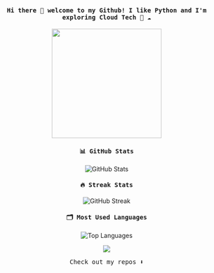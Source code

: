 <h4 align="center"><samp> Hi there 👋  welcome to my Github! I like Python and I'm exploring Cloud Tech 🐍 ☁️ </samp></h4>

<p align="center">
  <img width="250" src="https://media4.giphy.com/media/v1.Y2lkPTc5MGI3NjExMmdwNzZrOTB1Y3lkY2t5MzNjOG82N2M1NWdjejN0MWxzM29tM3FvaiZlcD12MV9pbnRlcm5hbF9naWZfYnlfaWQmY3Q9cw/PIoDTqScymsb7A6cN0/giphy.gif">
</p>

<h4 align="center"><samp> 📊 GitHub Stats </samp></h4>

<p align="center">
  <img src="https://github-readme-stats.vercel.app/api?username=deepashreeee&show_icons=true&theme=calm_pink&hide_border=true" alt="GitHub Stats" />
</p>

<h4 align="center"><samp> 🔥 Streak Stats </samp></h4>

<p align="center">
  <img src="https://github-readme-streak-stats.herokuapp.com?user=deepashreeee&theme=calm_pink&hide_border=true" alt="GitHub Streak" />
</p>

<h4 align="center"><samp> 🗂️ Most Used Languages </samp></h4>

<p align="center">
  <img src="https://github-readme-stats.vercel.app/api/top-langs/?username=deepashreeee&layout=compact&theme=calm_pink&hide_border=true" alt="Top Languages" />
</p>

<p align="center">
<a href= "https://www.linkedin.com/in/dipashree311/"><img src="https://img.icons8.com/material-outlined/32/000000/linkedin.png"/></a>
</p>

<p align="center"><samp>
Check out my repos ⬇️  
  </samp>
</p>


<!--
**deepashreeee/deepashreeee** is a ✨ _special_ ✨ repository because its `README.md` (this file) appears on your GitHub profile.

Here are some ideas to get you started:

- 🔭 I’m currently working on ...
- 🌱 I’m currently learning ...
- 👯 I’m looking to collaborate on ...
- 🤔 I’m looking for help with ...
- 💬 Ask me about ...
- 📫 How to reach me: ...
- 😄 Pronouns: ...
- ⚡ Fun fact: ...
-->
